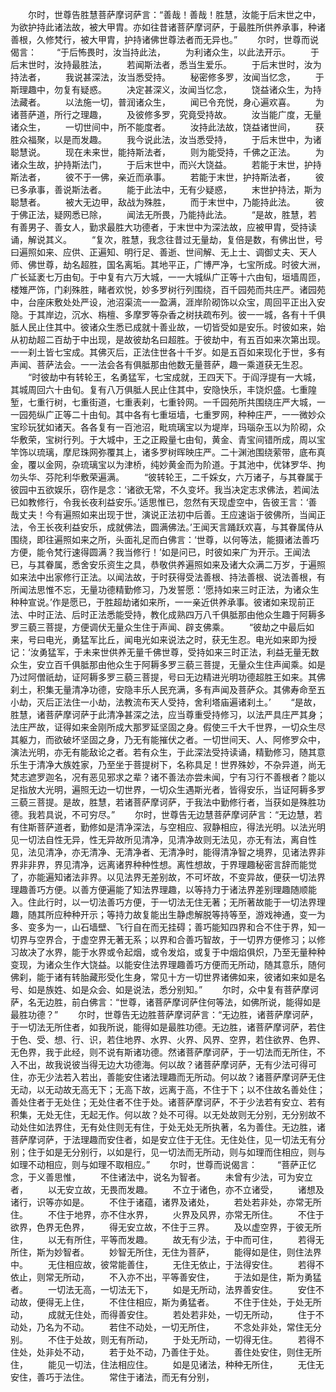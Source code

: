 <!-- { "loadSidebar": true } -->
　　尔时，世尊告胜慧菩萨摩诃萨言：“善哉！善哉！胜慧，汝能于后末世之中，为欲护持此诸法故，被大甲胄。亦如往昔诸菩萨摩诃萨，于最胜所供养承事，种诸善根，久修梵行，被大甲胄，护持诸佛世尊法者而无异也。”
　　尔时，世尊而说偈言：
　　“于后怖畏时，汝当持此法，
　　为利诸众生，以此法开示。
　　于后末世时，汝持最胜法，
　　若闻斯法者，悉当生爱乐。
　　于后末世时，汝为持法者，
　　我说甚深法，汝当悉受持。
　　秘密修多罗，汝闻当忆念，
　　于斯理趣中，勿复有疑惑。
　　决定甚深义，汝闻当忆念，
　　饶益诸众生，为持法藏者。
　　以法施一切，普润诸众生，
　　闻已令充悦，身心遍欢喜。
　　为诸菩萨道，所行之理趣，
　　及彼修多罗，究竟受持故。
　　汝当能广度，无量诸众生，
　　一切世间中，所不能度者。
　　汝持此法故，饶益诸世间，
　　获胜众福聚，以是而发趣。
　　我今说此法，汝当悉受持，
　　于后末世中，为诸聪慧说。
　　现在未来世，能持斯法者，
　　则为能受持，千佛之正法。
　　为诸众生故，护持斯法门，
　　于后末世中，而兴大饶益。
　　若能于末世，护持斯法者，
　　彼不于一佛，亲近而承事。
　　若能于末世，护持斯法者，
　　彼已多承事，善说斯法者。
　　能于此法中，无有少疑惑，
　　末世护持法，斯为聪慧者。
　　被大无边甲，敌战为殊胜，
　　而于末世中，乃能持此法。
　　彼于佛正法，疑网悉已除，
　　闻法无所畏，乃能持此法。
　　“是故，胜慧，若有善男子、善女人，勤求最胜大功德者，于末世中为深法故，应被甲胄，受持读诵，解说其义。
　　“复次，胜慧，我念往昔过无量劫，复倍是数，有佛出世，号曰遍照如来、应供、正遍知、明行足、善逝、世间解、无上士、调御丈夫、天人师、佛世尊，劫名超胜，国名离垢。其地平正，广博严净，七宝所成。时彼大洲，广长延袤七万由旬。于中复有六万大城，一一大城纵广正等十六由旬，垣墙周匝，楼雉严饰，门刹殊胜，睹者欢悦，妙多罗树行列围绕，百千园苑而共庄严。诸园苑中，台座床敷处处严设，池沼渠流一一盈满，涯岸阶砌饰以众宝，周回平正出入安隐。于其岸边，沉水、栴檀、多摩罗等杂香之树扶疏布列。彼一一城，各有十千俱胝人民止住其中。彼诸众生悉已成就十善业故，一切皆受如是安乐。时彼如来，始从初劫超二百劫于中出现，是故彼劫名曰超胜。于彼劫中，有五百如来次第出现。一一刹土皆七宝成。其佛灭后，正法住世各十千岁。如是五百如来现化于世，多有声闻、菩萨法会。一一法会各有俱胝那由他数无量菩萨，趣一乘道获无生忍。
　　“时彼劫中有转轮王，名勇猛军，七宝成就，王四天下。于阎浮提有一大城，其城周回六十由旬。复有八万俱胝人民止住其中，安隐快乐，丰饶炽盛。七重隍堑，七重行树，七重街道，七重表刹，七重铃网。一千园苑所共围绕庄严大城，一一园苑纵广正等二十由旬。其中各有七重垣墙，七重罗网，种种庄严，一一微妙众宝珍玩犹如诸天。各各复有一百池沼，毗琉璃宝以为堤岸，玛瑙杂玉以为阶砌，众华敷荣，宝树行列。于大城中，王之正殿量七由旬，黄金、青宝间错所成，周以宝竿饰以琉璃，摩尼珠网弥覆其上，诸多罗树晖映庄严。二十渊池围绕萦带，底布真金，覆以金网，杂琉璃宝以为津桥，纯妙黄金而为阶道。于其池中，优钵罗华、拘勿头华、芬陀利华敷荣遍满。
　　“彼转轮王，二千婇女，六万诸子，与其眷属于彼园中五欲娱乐，窃作是念：‘诸欲无常，不久变坏。我当决定志求佛法，若闻法已如教修行，令我长夜利益安乐。’适思惟已，忽然有天现虚空中，告彼王言：‘善哉丈夫！今有遍照如来出现于世，演说正法初中后善。王应速诣于彼佛所，当闻正法，令王长夜利益安乐，成就佛法，圆满佛法。’王闻天言踊跃欢喜，与其眷属侍从围绕，即往遍照如来之所，头面礼足而白佛言：‘世尊，以何等法，能摄诸法善巧方便，能令梵行速得圆满？我当修行！’如是问已，时彼如来广为开示。王闻法已，与其眷属，悉舍安乐资生之具，恭敬供养遍照如来及诸大众满二万岁，于遍照如来法中出家修行正法。以闻法故，于时获得受法善根、持法善根、说法善根，有所闻法思惟不忘，无量功德精勤修习，乃发誓愿：‘愿持如来三时正法，为诸众生种种宣说。’作是愿已，于胜超劫诸如来所，一一亲近供养承事。彼诸如来现前正法、中时正法、后时正法悉能受持，教化成熟四万八千俱胝那由他众生趣于阿耨多罗三藐三菩提，方便调伏无量众生住于声闻、辟支佛乘。
　　“彼劫之中最后如来，号曰电光，勇猛军比丘，闻电光如来说法之时，获无生忍。电光如来即为授记：‘汝勇猛军，于未来世供养无量千佛世尊，受持如来三时正法，利益无量无数众生，安立百千俱胝那由他众生于阿耨多罗三藐三菩提，无量众生住声闻乘。如是乃过阿僧祇劫，证阿耨多罗三藐三菩提，号曰无边精进光明功德超胜王如来。其佛刹土，积集无量清净功德，安隐丰乐人民充满，多有声闻及菩萨众。其佛寿命至五小劫，灭后正法住一小劫，法教流布天人受持，舍利塔庙遍诸刹土。’
　　“是故，胜慧，诸菩萨摩诃萨于此清净甚深之法，应当尊重受持修习，以法严具庄严其身；法庄严故，证得如来金刚所成大那罗延坚固之身。假使三千大千世界，一切众生尽其躯力，而欲破坏坚固之身，乃无有能摧伏之者。一切世间天、人、阿修罗众中，演法光明，亦无有能敌论之者。若有众生，于此深法受持读诵，精勤修习，随其意乐生于清净大族姓家，乃至坐于菩提树下，名称具足！世界殊妙，不杂异道，尚无梵志遮罗迦名，况有恶见邪求之辈？诸不善法亦尝未闻，宁有习行不善根者？能以足指放大光明，遍照无边一切世界，一切众生遇斯光者，皆得安乐，当证阿耨多罗三藐三菩提。是故，胜慧，若诸菩萨摩诃萨，于我法中勤修行者，当获如是殊胜功德。我若具说，不可穷尽。”
　　尔时，世尊告无边慧菩萨摩诃萨言：“无边慧，若有住斯菩萨道者，勤修如是清净深法，与空相应、寂静相应，得法光明。以法光明见一切法自性无异，性无异故所见清净，见清净故则无法见，亦无有法，离自性见，法见清净，亦无清净、无清净者、无清净时，能得清净智之境界，见诸法界非界非非界，界见清净，远离诸界种种性想。离性想故，于界理趣秘密言辞而能觉了，亦能遍知诸法非界。以见法界无差别故，不可坏故，不变异故，便获一切法界理趣善巧方便。以善方便遍能了知法界理趣，以等持力于诸法界差别理趣随顺能入。住此行时，以一切法善巧方便，于一切法无住无著；无所著故能于一切法界理趣，随其所应种种开示；等持力故复能出生静虑解脱等持等至，游戏神通，变一为多、变多为一，山石墙壁、飞行自在而无挂碍；善巧能知四界和合不住于界，知一切界与空界合，于虚空界无著无系；以界和合善巧智故，于一切界方便修习；以修习故决了水界，能于水界或令起烟，或令发焰，或复于中烟焰俱炽，乃至无量种种变现，为诸众生作大饶益。以能安住法界理趣善巧方便而无所动，随其意乐，随何佛刹，能于诸有转胎藏形受化生身，常见十方一切世界诸佛如来，彼诸如来如是名号、如是族姓、如是众会、如是说法，悉分别知。”
　　尔时，众中复有菩萨摩诃萨，名无边胜，前白佛言：“世尊，诸菩萨摩诃萨住何等法，如佛所说，能得如是最胜功德？”
　　尔时，世尊告无边胜菩萨摩诃萨言：“无边胜，诸菩萨摩诃萨，于一切法无所住者，如我所说，能得如是最胜功德。无边胜，诸菩萨摩诃萨，若住于色、受、想、行、识，若住地界、水界、火界、风界、空界，若住欲界、色界、无色界，我于此经，则不说有斯诸功德。然诸菩萨摩诃萨，于一切法而无所住，不入不出，故我说彼当得无边大功德海。何以故？诸菩萨摩诃萨，无有少法可得可住，亦无少法若入若出，善能安住诸法理趣而无所动。何以故？诸菩萨摩诃萨无住无动，以无动故无高无下；无高下故，远离于高，不住于下；以不住故名善处住；善处住者于无处住；无处住者不住于处。诸菩萨摩诃萨，不于少法若有安立、若有积集，无处无住，无起无作。何以故？处不可得。以无处故则无分别，无分别故不动处住如法界住，无有处住则无有住，于处无处无所执著，名为善住。无边胜，诸菩萨摩诃萨，于法理趣而安住者，如是安立住于无住。无住处住，见一切法无有分别；住于如是无分别行，以如是行，见一切法而无所动，则与如理而住相应，则与如理不动相应，则与如理不取相应。”
　　尔时，世尊而说偈言：
　　“菩萨正忆念，于义善思惟，
　　不住诸法中，说名为智者。
　　未曾有少法，可为安立者，
　　以无安立故，无畏而发趣。
　　不立于诸色，亦不立诸受，
　　诸想及诸行，识等亦如是。
　　不住于诸蕴，诸界及诸处，
　　若处若非处，亦常无所住。
　　不住于地界，亦不住水界，
　　火界及风界，亦常无所住。
　　不住于欲界，色界无色界，
　　得无安立故，不住于三界。
　　及以虚空界，于彼无所住，
　　以无有所住，平等而发趣。
　　故无有少法，于中而可住，
　　若得无所住，斯为妙智者。
　　妙智无所住，无住为菩萨，
　　能得如是住，则住法界中。
　　无住相应故，彼常能善住，
　　无住无依止，于法得安住。
　　若得不依止，则常无所动，
　　不入亦不出，平等善安住，
　　于法如是住，斯为勇猛者。
　　一切法无高，一切法无下，
　　如是无所动，法界善安住。
　　安住不动故，便得无上住，
　　不住住相应，斯为勇猛者。
　　不住于住处，于处无所动，
　　成就无住处，而得善安住。
　　若处若非处，一切无所动，
　　住于不动处，乃名为不动。
　　若住不动处，一切无所住，
　　不念处非处，常住无分别。
　　不住于处故，则无有所动，
　　于处无所动，一切得无住。
　　若得不住处，处非处不动，
　　若于处不动，乃善住于处。
　　善住处安住，则住无所住，
　　能见一切法，住法相应住。
　　如是见诸法，种种无所住，
　　无住无安住，善巧于法住。
　　常住于诸法，而无有分别，

